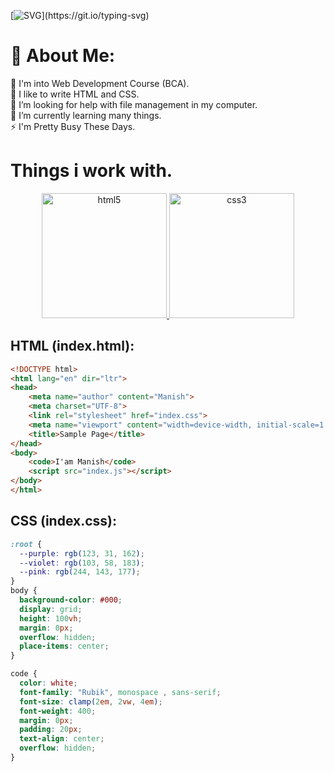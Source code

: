 [![SVG](https://readme-typing-svg.demolab.com?font=JetBrains+Mono&size=45&duration=1500&pause=1000&color=00ffff&width=720&height=100&lines=Welcome+To+My+Profile;I+am+Manish+Arya;Nice+To+Meet+You.)](https://git.io/typing-svg)

# 💫 About Me:
🔭 I'm into Web Development Course (BCA). <br> 🙌 I like to write HTML and CSS.<br>🤝 I’m looking for help with file management in my computer.<br>🌱 I’m currently learning many things.<br>⚡ I'm Pretty Busy These Days.

# Things i work with.
<div align="center">
<a href="https://www.w3.org/html/" target="_blank" rel="noreferrer"> <img src="https://cdn.jsdelivr.net/gh/offensive-vk/Icons@master/html5/html5-plain-wordmark.svg" alt="html5" width="200" height="200"/> </a>
<a href="https://www.w3schools.com/css/" target="_blank" rel="noreferrer"> <img src="https://cdn.jsdelivr.net/gh/offensive-vk/Icons@master/css3/css3-plain-wordmark.svg" alt="css3" width="200" height="200"/> </a>
<!-- <a href="https://www.javascript.com/" target="_blank" rel="noreferrer"> <img src="https://cdn.jsdelivr.net/gh/offensive-vk/Icons@master/javascript/javascript-original.svg" alt="js" width="200" height="200"/> </a> -->
</div>

## HTML (index.html):
```html
<!DOCTYPE html>
<html lang="en" dir="ltr">
<head>
    <meta name="author" content="Manish">
    <meta charset="UTF-8">
    <link rel="stylesheet" href="index.css">
    <meta name="viewport" content="width=device-width, initial-scale=1.0">
    <title>Sample Page</title>
</head>
<body>
    <code>I'am Manish</code>
    <script src="index.js"></script>
</body>
</html> 

```

## CSS (index.css):
```css
:root {
  --purple: rgb(123, 31, 162);
  --violet: rgb(103, 58, 183);
  --pink: rgb(244, 143, 177);
}
body {
  background-color: #000;
  display: grid;
  height: 100vh;
  margin: 0px;
  overflow: hidden;
  place-items: center;
}

code {
  color: white;
  font-family: "Rubik", monospace , sans-serif;
  font-size: clamp(2em, 2vw, 4em);
  font-weight: 400;
  margin: 0px;
  padding: 20px;
  text-align: center;
  overflow: hidden;
}
```
